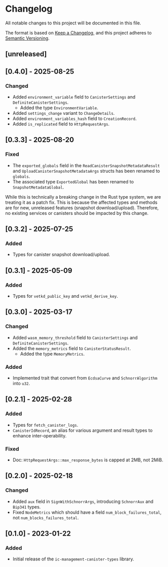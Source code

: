 # Changelog

All notable changes to this project will be documented in this file.

The format is based on [Keep a Changelog](https://keepachangelog.com/en/1.0.0/),
and this project adheres to [Semantic Versioning](https://semver.org/spec/v2.0.0.html).

## [unreleased]

## [0.4.0] - 2025-08-25

### Changed

- Added `environment_variable` field to `CanisterSettings` and `DefiniteCanisterSettings`.
  - Added the type `EnvironmentVariable`.
- Added `settings_change` variant to `ChangeDetails`.
- Added `environment_variables_hash` field to `CreationRecord`.
- Added `is_replicated` field to `HttpRequestArgs`.

## [0.3.3] - 2025-08-20

### Fixed

- The `exported_globals` field in the `ReadCanisterSnapshotMetadataResult` and `UploadCanisterSnapshotMetadataArgs` structs has been renamed to `globals`.
- The associated type `ExportedGlobal` has been renamed to `SnapshotMetadataGlobal`.

While this is technically a breaking change in the Rust type system, we are treating it as a patch fix.
This is because the affected types and methods are for new, unreleased features (snapshot download/upload).
Therefore, no existing services or canisters should be impacted by this change.

## [0.3.2] - 2025-07-25

### Added

- Types for canister snapshot download/upload.

## [0.3.1] - 2025-05-09

### Added

- Types for `vetkd_public_key` and `vetkd_derive_key`.

## [0.3.0] - 2025-03-17

### Changed

- Added `wasm_memory_threshold` field to `CanisterSettings` and `DefiniteCanisterSettings`.
- Added the `memory_metrics` field to `CanisterStatusResult`.
  - Added the type `MemoryMetrics`.

### Added

- Implemented trait that convert from `EcdsaCurve` and `SchnorrAlgorithm` into `u32`.

## [0.2.1] - 2025-02-28

### Added

- Types for `fetch_canister_logs`.
- `CanisterIdRecord`, an alias for various argument and result types to enhance inter-operability.

### Fixed

- Doc: `HttpRequestArgs::max_response_bytes` is capped at 2MB, not 2MiB.

## [0.2.0] - 2025-02-18

### Changed

- Added `aux` field in `SignWithSchnorrArgs`, introducing `SchnorrAux` and `Bip341` types.
- Fixed `NodeMetrics` which should have a field `num_block_failures_total`, not `num_blocks_failures_total`.

## [0.1.0] - 2023-01-22

### Added

- Initial release of the `ic-management-canister-types` library.
